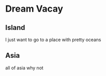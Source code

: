 # Dream Vacay

## Island

I just want to go to a place 
with pretty oceans

## Asia

all of asia why not
